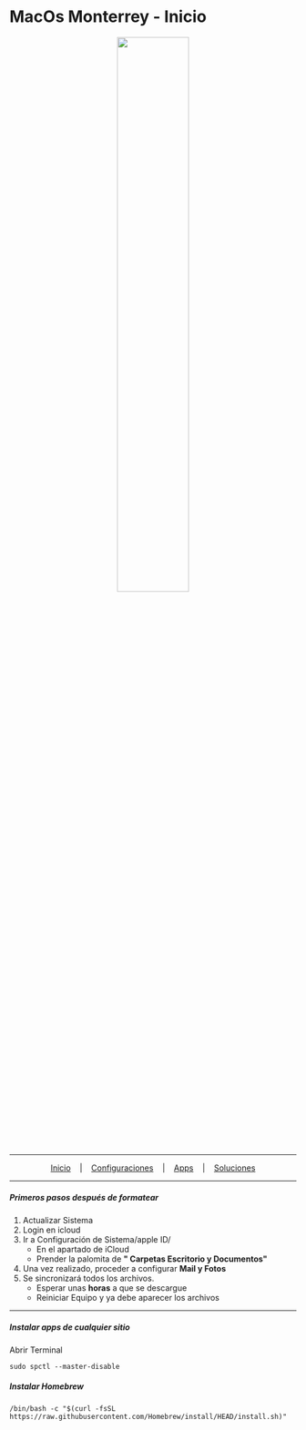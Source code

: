 # MacOs Monterrey - Inicio

<p align="center">
<img width="50%" height="50%" src="https://images-wixmp-ed30a86b8c4ca887773594c2.wixmp.com/f/245f4571-14d4-4069-90a7-259b2971229f/del3rk1-177dea3e-01d6-4c32-bcfd-8927b7bc8364.png/v1/fill/w_894,h_894/macos_monterey_logo_by_protheme_del3rk1-pre.png?token=eyJ0eXAiOiJKV1QiLCJhbGciOiJIUzI1NiJ9.eyJzdWIiOiJ1cm46YXBwOjdlMGQxODg5ODIyNjQzNzNhNWYwZDQxNWVhMGQyNmUwIiwiaXNzIjoidXJuOmFwcDo3ZTBkMTg4OTgyMjY0MzczYTVmMGQ0MTVlYTBkMjZlMCIsIm9iaiI6W1t7ImhlaWdodCI6Ijw9MTQxNCIsInBhdGgiOiJcL2ZcLzI0NWY0NTcxLTE0ZDQtNDA2OS05MGE3LTI1OWIyOTcxMjI5ZlwvZGVsM3JrMS0xNzdkZWEzZS0wMWQ2LTRjMzItYmNmZC04OTI3YjdiYzgzNjQucG5nIiwid2lkdGgiOiI8PTE0MTUifV1dLCJhdWQiOlsidXJuOnNlcnZpY2U6aW1hZ2Uub3BlcmF0aW9ucyJdfQ.zIDzzMJ61pgO0SZB6ZHXAiqpfYh9um24O5LScO5a3pE"/>
</a>
</p>

---

<p align="center">
  <a href="https://github.com/yorbimv/macos">Inicio</a>
  &nbsp;&nbsp;&nbsp;|&nbsp;&nbsp;&nbsp;
  <a href="https://github.com/yorbimv/macos/tree/main/Configuraciones">Configuraciones</a>
  &nbsp;&nbsp;&nbsp;|&nbsp;&nbsp;&nbsp;
  <a href="https://github.com/yorbimv/macos/tree/main/Apps">Apps</a>
  &nbsp;&nbsp;&nbsp;|&nbsp;&nbsp;&nbsp;
  <a href="https://github.com/yorbimv/macos/tree/main/Soluciones">Soluciones</a>
</p>

---

##### Primeros pasos después de formatear

1. Actualizar Sistema
2. Login en icloud
3. Ir a Configuración de Sistema/apple ID/
   - En el apartado de iCloud
   - Prender la palomita de **" Carpetas Escritorio y Documentos"**
4. Una vez realizado, proceder a configurar **Mail y Fotos**
5. Se sincronizará todos los archivos.
   - Esperar unas **horas** a que se descargue
   - Reiniciar Equipo y ya debe aparecer los archivos

---

##### Instalar apps de cualquier sitio

Abrir Terminal

```
sudo spctl --master-disable
```

##### Instalar Homebrew

```
/bin/bash -c "$(curl -fsSL https://raw.githubusercontent.com/Homebrew/install/HEAD/install.sh)"
```
